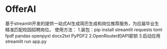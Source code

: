 # OfferAI
基于streamlit开发的提供一站式AI生成简历生成和岗位推荐服务，为应届毕业生精准匹配校园招聘岗位。
使用方法：
1.装包：pip install streamlit requests toml fpdf pandas openpyxl docx2txt PyPDF2
2.OpenRouter的API密钥
3.启动应用streamlit run app.py
